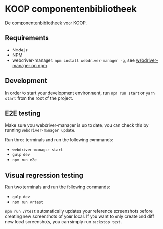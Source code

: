 # KOOP componentenbibliotheek
De componentenbibliotheek voor KOOP.

## Requirements
- Node.js
- NPM
- webdriver-manager: ```npm install webdriver-manager -g```, see [webdriver-manager on npm](https://www.npmjs.com/package/webdriver-manager).

## Development
In order to start your development environment, run ```npm run start``` or ```yarn start``` from the root of the project.

## E2E testing
Make sure you webdriver-manager is up to date, you can check this by running ```webdriver-manager update```.

Run three terminals and run the following commands:
- ```webdriver-manager start```
- ```gulp dev```
- ```npm run e2e```

## Visual regression testing
Run two terminals and run the following commands:
- ```gulp dev```
- ```npm run vrtest```

```npm run vrtest``` automatically updates your reference screenshots before creating new screenshots of your local. If you want to only create and diff new local screenshots, you can simply run ```backstop test```.
